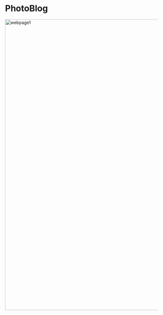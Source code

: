 # PhotoBlog
<img width="959" alt="webpage1" src="https://user-images.githubusercontent.com/58785998/118707051-b4257d80-b837-11eb-89fa-af70066abc45.PNG">
